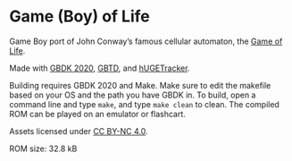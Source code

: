 # Game (Boy) of Life

Game Boy port of John Conway’s famous cellular automaton, the [Game of Life](https://en.wikipedia.org/wiki/Conway's_Game_of_Life).

Made with [GBDK 2020](https://github.com/gbdk-2020/gbdk-2020), [GBTD](https://github.com/gbdk-2020/GBTD_GBMB), and [hUGETracker](https://github.com/SuperDisk/hUGETracker).

Building requires GBDK 2020 and Make. Make sure to edit the makefile based on your OS and the path you have GBDK in. To build, open a command line and type `make`, and type `make clean` to clean. The compiled ROM can be played on an emulator or flashcart.

Assets licensed under [CC BY-NC 4.0](https://creativecommons.org/licenses/by-nc/4.0/).

ROM size: 32.8 kB
